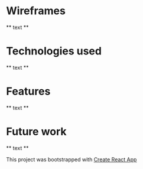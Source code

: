 # Wireframes
** text **
# Technologies used
** text **
# Features
** text **
# Future work
** text **

This project was bootstrapped with [Create React App](https://github.com/facebook/create-react-app)
